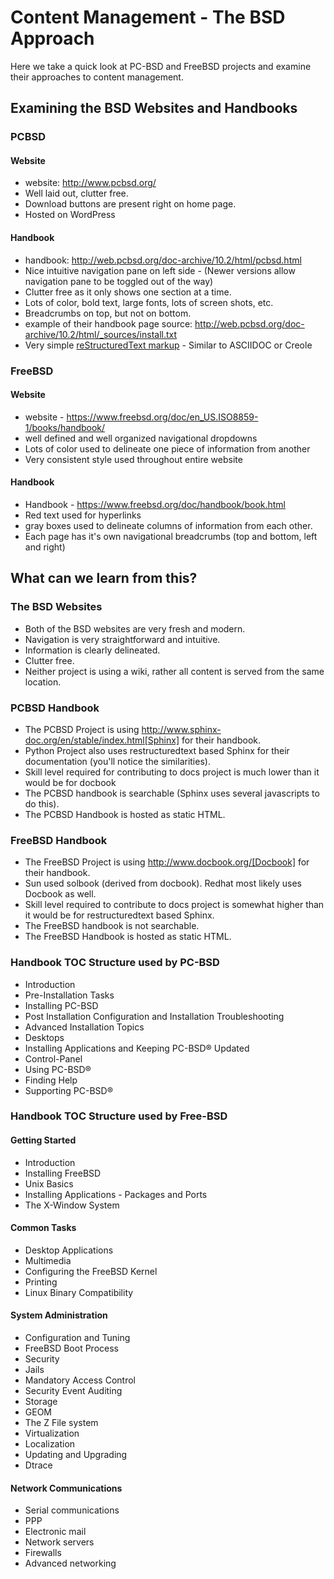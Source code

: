 # Content Management - The BSD Approach


Here we take a quick look at PC-BSD and FreeBSD projects and examine their approaches to content management.

## Examining the BSD Websites and Handbooks


### PCBSD

#### Website
* website: <http://www.pcbsd.org/>
* Well laid out, clutter free.
* Download buttons are present right on home page.
* Hosted on WordPress

#### Handbook
* handbook: <http://web.pcbsd.org/doc-archive/10.2/html/pcbsd.html>
* Nice intuitive navigation pane on left side - (Newer versions allow navigation pane to be toggled out of the way)
* Clutter free as it only shows one section at a time.
* Lots of color, bold text, large fonts, lots of screen shots, etc.
* Breadcrumbs on top, but not on bottom.
* example of their handbook page source: <http://web.pcbsd.org/doc-archive/10.2/html/_sources/install.txt>
* Very simple [reStructuredText markup](http://docutils.sourceforge.net/rst.html) - Similar to ASCIIDOC or Creole


### FreeBSD

#### Website
* website - <https://www.freebsd.org/doc/en_US.ISO8859-1/books/handbook/>
* well defined and well organized navigational dropdowns
* Lots of color used to delineate one piece of information from another
* Very consistent style used throughout entire website

#### Handbook
* Handbook - <https://www.freebsd.org/doc/handbook/book.html>
* Red text used for hyperlinks
* gray boxes used to delineate columns of information from each other.
* Each page has it's own navigational breadcrumbs (top and bottom, left and right)


## What can we learn from this?

### The BSD Websites
* Both of the BSD websites are very fresh and modern.
* Navigation is very straightforward and intuitive.
* Information is clearly delineated.
* Clutter free.
* Neither project is using a wiki, rather all content is served from the same location.


### PCBSD Handbook
* The PCBSD Project is using http://www.sphinx-doc.org/en/stable/index.html[Sphinx] for their handbook.
* Python Project also uses restructuredtext based Sphinx for their documentation (you'll notice the similarities).
* Skill level required for contributing to docs project is much lower than it would be for docbook
* The PCBSD handbook is searchable (Sphinx uses several javascripts to do this).
* The PCBSD Handbook is hosted as static HTML.

### FreeBSD Handbook
* The FreeBSD Project is using http://www.docbook.org/[Docbook] for their handbook.
* Sun used solbook (derived from docbook).
Redhat most likely uses Docbook as well.
* Skill level required to contribute to docs project is somewhat higher than it would be for restructuredtext based Sphinx.
* The FreeBSD handbook is not searchable.
* The FreeBSD Handbook is hosted as static HTML.


### Handbook TOC Structure used by PC-BSD


* Introduction
* Pre-Installation Tasks
* Installing PC-BSD
* Post Installation Configuration and Installation Troubleshooting
* Advanced Installation Topics
* Desktops
* Installing Applications and Keeping PC-BSD® Updated
* Control-Panel
* Using PC-BSD®
* Finding Help
* Supporting PC-BSD®


### Handbook TOC Structure used by Free-BSD


#### Getting Started
* Introduction
* Installing FreeBSD
* Unix Basics
* Installing Applications - Packages and Ports
* The X-Window System


#### Common Tasks
* Desktop Applications
* Multimedia
* Configuring the FreeBSD Kernel
* Printing
* Linux Binary Compatibility


#### System Administration
* Configuration and Tuning
* FreeBSD Boot Process
* Security
* Jails
* Mandatory Access Control
* Security Event Auditing
* Storage
* GEOM
* The Z File system
* Virtualization
* Localization
* Updating and Upgrading
* Dtrace


#### Network Communications
* Serial communications
* PPP
* Electronic mail
* Network servers
* Firewalls
* Advanced networking


